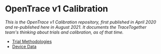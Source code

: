 # OpenTrace v1 Calibration

*This is the OpenTrace v1 Calibration repository, first published in April 2020 and re-published here in August 2021. It documents the TraceTogether team's thinking about trials and calibration, as of that time.*

- [Trial Methodologies](Trial%20Methodologies.md)
- [Device Data](Device%20Data.csv)